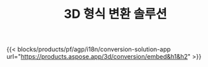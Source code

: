﻿---
title: 3D 형식 변환 솔루션 
weight: 7730
url: /ko/conversion
limit: 
description: 3D 파일을 Autodesk, Draco, Wavefront, 3D 스튜디오 및 기타 여러 형식으로 변환
---
{{< blocks/products/pf/agp/i18n/conversion-solution-app url="https://products.aspose.app/3d/conversion/embed&h1&h2" >}} 
